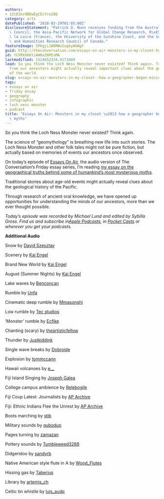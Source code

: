 ```yaml
---
authors:
- 1ZcEZnc9B6wEgCEcYce28Q
category: arts
datePublished: '2018-03-29T01:05:00Z'
disclosureStatement: "Patrick D. Nunn receives funding from the Australian Research\
  \ Council, the Asia-Pacific Network for Global Change Research, R\xE9gion Pays de\
  \ la Loire (France), the University of the Sunshine Coast, and the Social Science\
  \ and Humanities Research Council of Canada."
featureImage: 5Pkgji1W8MWuIugkyAGWgY
guid: http://theconversation.com/essays-on-air-monsters-in-my-closet-how-a-geographer-began-mining-myths-94018
id: tCVRXXkKtiAW0a26MIuMA
lastmodified: 1524652334.4171689
lead: So you think the Loch Ness Monster never existed? Think again. Traditional myths
  from our ancestors might actually reveal important clues about the geological history
  of the world.
slug: essays-on-air-monsters-in-my-closet--how-a-geographer-began-mining-myths
tags:
- essays on air
- friday essay
- geography
- infographic
- loch ness monster
- podcast
title: "Essays On Air: Monsters in my closet \u2013 how a geographer began mining\
  \ myths"
---
```

So you think the Loch Ness Monster never existed? Think again.

The science of “geomythology” is breathing new life into such stories. The Loch Ness Monster and other folk tales might not be pure fiction, but actually based on memories of events our ancestors once observed.

On today’s episode of [Essays On Air](https://theconversation.com/au/podcasts/Essays-On-Air), the audio version of The Conversation’s Friday essay series, I’m reading [my essay on the geographical truths behind some of humankind’s most mysterious myths](https://theconversation.com/friday-essay-monsters-in-my-closet-how-a-geographer-began-mining-myths-85596). 

Traditional stories about age-old events might actually reveal clues about the geological history of the Pacific.

Through research of ancient oral knowledge, we have opened up opportunities for understanding the minds of our ancestors, more than we ever thought possible. 

_Today’s episode was recorded by Michael Lund and edited by Sybilla Gross. Find us and subscribe in[Apple Podcasts](https://itunes.apple.com/au/podcast/essays-on-air/id1333743838?mt=2), in [Pocket Casts](https://play.pocketcasts.com/) or wherever you get your podcasts._

**Additional Audio**

Snow by [David Szesztay](http://freemusicarchive.org/music/David_Szesztay/Cinematic/Snow)

Scenery by [Kai Engel](http://freemusicarchive.org/music/Kai_Engel/The_Run/Kai_Engel_-_The_Run_-_06_Scenery)

Brand New World by [Kai Engel](http://freemusicarchive.org/music/Kai_Engel/Sustains/Kai_Engel_-_Sustains_-_01_Brand_New_World)

August (Summer Nights) by [Kai Engel](http://freemusicarchive.org/music/Kai_Engel/Chapter_Three__Warm/Kai_Engel_-_Chapter_Three_-_Warm_-_07_August_Summer_Nights)

Lake waves by [Benconcan](https://freesound.org/people/Benboncan/sounds/67884/)

Rumble by [Unfa](https://freesound.org/people/unfa/sounds/258341/)

Cinematic deep rumble by [Mmasonghi](https://freesound.org/people/mmasonghi/sounds/321812/)

Low rumble by [Tec studios](https://freesound.org/people/tec%20studios/sounds/386556/)

‘Monster’ rumble by [Ecfike](https://freesound.org/people/ecfike/sounds/132870/)

Chanting (scary) by [theartisticfellow](https://freesound.org/people/theartisticfellow/sounds/132072/)

Thunder by [Justkiddink](https://freesound.org/people/juskiddink/sounds/101948/)

Single wave breaks by [Dobroide](https://freesound.org/people/dobroide/sounds/78922/)

Explosion by [tommccann](https://freesound.org/people/tommccann/sounds/235968/)

Hawaii volcanoes by [e__](https://freesound.org/people/e__/sounds/172630/)

Fiji Island Singing by [Joseph Galea](https://www.youtube.com/watch?v=Nh2RaYVf85c)

College campus ambience by [Relebogile](https://freesound.org/people/Relebogile/sounds/328232/)

Fiji Coup Latest: Journalists by [AP Archive](https://www.youtube.com/watch?v=TOF-MjCpl1A)

Fiji: Ethnic Indians Flee the Unrest by [AP Archive](https://www.youtube.com/watch?v=jlcAAEycifM)

Boots marching by [stib](https://freesound.org/people/stib/sounds/240732/)

Military sounds by [qubodup](https://freesound.org/people/qubodup/sounds/182052/)

Pages turning by [zamazan](https://freesound.org/people/Zamazan/sounds/408312/)

Pottery sounds by [Tumbleweed3288](https://freesound.org/people/Tumbleweed3288/sounds/381548/)

Didgeridoo by [sandyrb](https://freesound.org/people/sandyrb/sounds/85777/)

Native American style flute in A by [Wood_Flutes](https://freesound.org/people/Wood_Flutes/sounds/333996/)

Hissing gas by [Taberius](https://freesound.org/people/Taberius/sounds/327534/)

Library by [artemis_ch](https://freesound.org/people/artemis_ch/sounds/202044/)

Celtic tin whistle by [luis_audp](https://freesound.org/people/luis_audp/sounds/250972/)